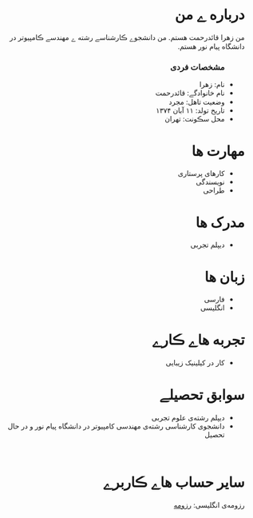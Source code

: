 <div dir="rtl">
  <img src="" />
  <h1> درباره ے من</h1>
  <p> من زهرا قائدرحمت هستم. من دانشجوے ڪارشناسے رشته ے مهندسے ڪامپیوتر در دانشگاه پیام نور هستم.</p>
  
  <ul>
    <h3> مشخصات فردی</h3>
  <li>نام: زهرا</li>
  <li>نام خانوادگے: قائدرحمت</li>
  <li>وضعیت تاهل: مجرد</li>
  <li>تاریخ تولد: ۱۱ آبان ۱۳۷۴</li>
  <li>محل سڪونت: تهران</li>
</ul>

  
<h1>مهارت ها</h1>

<ul>
  <li>کارهای پرستاری</li>
  <li>نویسندگی</li>
  <li>طراحی</li>
</ul>

<h1> مدرک ها</h1>
<ul>
  <li>دیپلم تجربی</li>
</ul>

<h1> زبان ها</h1>
<ul>
  <li>فارسی</li>
  <li>انگلیسی</li>
</ul>

<h1> تجربه هاے ڪارے </h1>
<ul>
   <li>کار در کیلینیک زیبایی </li>
</ul>

<h1> سوابق تحصیلے </h1>
<ul>
   <li> دیپلم رشته‌ی علوم تجربی </li>
   <li> دانشجوی کارشناسی رشته‌ی مهندسی کامپیوتر در دانشگاه پیام نور و در حال تحصیل</li>
</ul>

<br/>

<h1> سایر حساب هاے ڪاربرے </h1>
<ul>
   <a href="zahra_ghaedrahmat.instagram.com"></a>
</ul>
رزومه‌ی انگلیسی: <a href="https://zahra-ghaedrah.github.io/resume-zahra/">رزومه </a></div>
